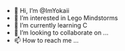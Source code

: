 - 👋 Hi, I’m @ImYokaii
- 👀 I’m interested in Lego Mindstorms
- 🌱 I’m currently learning C 
- 💞️ I’m looking to collaborate on ...
- 📫 How to reach me ...

<!---
ImYokaii/ImYokaii is a ✨ special ✨ repository because its `README.md` (this file) appears on your GitHub profile.
You can click the Preview link to take a look at your changes.
--->
